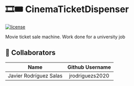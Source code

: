 # 🎞🎟 CinemaTicketDispenser

[![license](https://img.shields.io/github/license/jrodriguezs2020/cinematicketdispenser.svg)](https://github.com/jrodriguezs2020/cinematicketdispenser/blob/main/LICENSE)

Movie ticket sale machine.
Work done for a university job

## 👤 Collaborators

|          **Name**           | **Github Username** |
|:---------------------------:|:-------------------:|
|    Javier Rodríguez Salas   |   jrodriguezs2020   |
